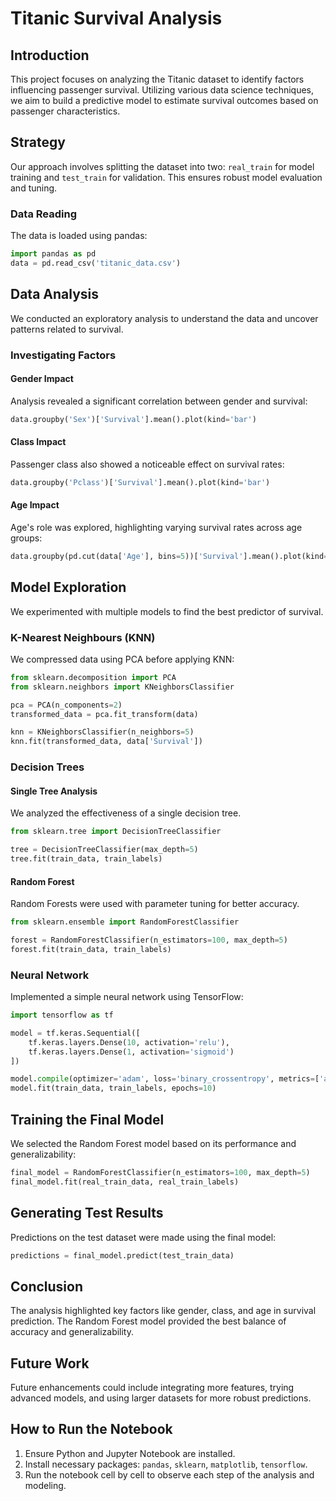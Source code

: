 # Titanic Survival Analysis

## Introduction
This project focuses on analyzing the Titanic dataset to identify factors influencing passenger survival. Utilizing various data science techniques, we aim to build a predictive model to estimate survival outcomes based on passenger characteristics.

## Strategy
Our approach involves splitting the dataset into two: `real_train` for model training and `test_train` for validation. This ensures robust model evaluation and tuning.

### Data Reading
The data is loaded using pandas:
```python
import pandas as pd
data = pd.read_csv('titanic_data.csv')
```

## Data Analysis
We conducted an exploratory analysis to understand the data and uncover patterns related to survival.

### Investigating Factors
#### Gender Impact
Analysis revealed a significant correlation between gender and survival:
```python
data.groupby('Sex')['Survival'].mean().plot(kind='bar')
```

#### Class Impact
Passenger class also showed a noticeable effect on survival rates:
```python
data.groupby('Pclass')['Survival'].mean().plot(kind='bar')
```

#### Age Impact
Age's role was explored, highlighting varying survival rates across age groups:
```python
data.groupby(pd.cut(data['Age'], bins=5))['Survival'].mean().plot(kind='bar')
```

## Model Exploration
We experimented with multiple models to find the best predictor of survival.

### K-Nearest Neighbours (KNN)
We compressed data using PCA before applying KNN:
```python
from sklearn.decomposition import PCA
from sklearn.neighbors import KNeighborsClassifier

pca = PCA(n_components=2)
transformed_data = pca.fit_transform(data)

knn = KNeighborsClassifier(n_neighbors=5)
knn.fit(transformed_data, data['Survival'])
```

### Decision Trees
#### Single Tree Analysis
We analyzed the effectiveness of a single decision tree.
```python
from sklearn.tree import DecisionTreeClassifier

tree = DecisionTreeClassifier(max_depth=5)
tree.fit(train_data, train_labels)
```

#### Random Forest
Random Forests were used with parameter tuning for better accuracy.
```python
from sklearn.ensemble import RandomForestClassifier

forest = RandomForestClassifier(n_estimators=100, max_depth=5)
forest.fit(train_data, train_labels)
```

### Neural Network
Implemented a simple neural network using TensorFlow:
```python
import tensorflow as tf

model = tf.keras.Sequential([
    tf.keras.layers.Dense(10, activation='relu'),
    tf.keras.layers.Dense(1, activation='sigmoid')
])

model.compile(optimizer='adam', loss='binary_crossentropy', metrics=['accuracy'])
model.fit(train_data, train_labels, epochs=10)
```

## Training the Final Model
We selected the Random Forest model based on its performance and generalizability:
```python
final_model = RandomForestClassifier(n_estimators=100, max_depth=5)
final_model.fit(real_train_data, real_train_labels)
```

## Generating Test Results
Predictions on the test dataset were made using the final model:
```python
predictions = final_model.predict(test_train_data)
```

## Conclusion
The analysis highlighted key factors like gender, class, and age in survival prediction. The Random Forest model provided the best balance of accuracy and generalizability.

## Future Work
Future enhancements could include integrating more features, trying advanced models, and using larger datasets for more robust predictions.

## How to Run the Notebook
1. Ensure Python and Jupyter Notebook are installed.
2. Install necessary packages: `pandas`, `sklearn`, `matplotlib`, `tensorflow`.
3. Run the notebook cell by cell to observe each step of the analysis and modeling.
